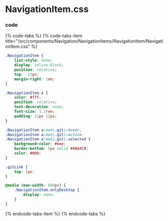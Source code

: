 # NavigationItem.css

### code

{% code-tabs %}
{% code-tabs-item title="/src/components/Navigation/NavigationItems/NavigationItem/NavigationItem.css" %}
```css
.NavigationItem {
    list-style: none;
    display: inline-block;
    position: relative;
    top: -13px;
    margin-right: 1em;
}

.NavigationItem a {
    color: #fff;
    position: relative;
    text-decoration: none;
    font-size: 1.1rem;
    padding: 11px 12px;
}

.NavigationItem a:not(.git):hover,
.NavigationItem a:not(.git):active,
.NavigationItem a:not(.git).selected {
    background-color: #eee;
    border-bottom: 5px solid #40A4C8;
    color: #000;
}

.gitLink {
    top: 1px;
}

@media (max-width: 800px) {
    .NavigationItem.onlyDesktop {
        display: none;
    }
}
```
{% endcode-tabs-item %}
{% endcode-tabs %}

